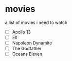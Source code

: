 # movies
a list of movies i need to watch

- [ ] Apollo 13
- [ ] Elf
- [ ] Napoleon Dynamite
- [ ] The Godfather
- [ ] Oceans Eleven
